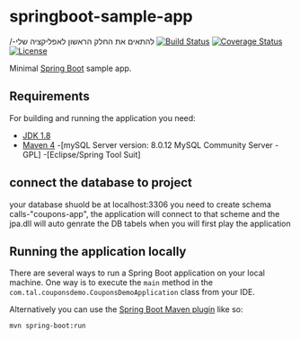 # springboot-sample-app
/-להתאים את החלק הראשון לאפליקציה שלי
[![Build Status](https://travis-ci.org/codecentric/springboot-sample-app.svg?branch=master)](https://travis-ci.org/codecentric/springboot-sample-app)
[![Coverage Status](https://coveralls.io/repos/github/codecentric/springboot-sample-app/badge.svg?branch=master)](https://coveralls.io/github/codecentric/springboot-sample-app?branch=master)
[![License](http://img.shields.io/:license-apache-blue.svg)](http://www.apache.org/licenses/LICENSE-2.0.html)

Minimal [Spring Boot](http://projects.spring.io/spring-boot/) sample app.

## Requirements

For building and running the application you need:

- [JDK 1.8](http://www.oracle.com/technetwork/java/javase/downloads/jdk8-downloads-2133151.html)
- [Maven 4](https://maven.apache.org)
-[mySQL Server version: 8.0.12 MySQL Community Server - GPL] 
-[Eclipse/Spring Tool Suit]

## connect the database to project 
your database shuold be at localhost:3306
you need to create schema calls-"coupons-app", the application will connect to that scheme and the jpa.dll will auto genrate the DB tabels when you will first play the application
    
## Running the application locally

There are several ways to run a Spring Boot application on your local machine. One way is to execute the `main` method in the `com.tal.couponsdemo.CouponsDemoApplication` class from your IDE.

Alternatively you can use the [Spring Boot Maven plugin](https://docs.spring.io/spring-boot/docs/current/reference/html/build-tool-plugins-maven-plugin.html) like so:

```shell
mvn spring-boot:run
```

